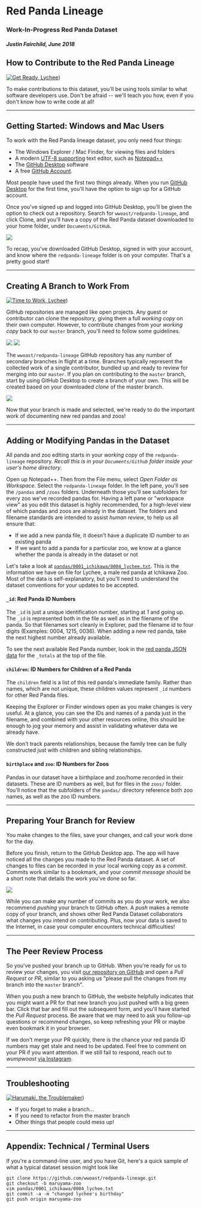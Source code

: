 # Red Panda Lineage
### Work-In-Progress Red Panda Dataset 
##### Justin Fairchild, June 2018

## How to Contribute to the Red Panda Lineage

[![Get Ready, Lychee](https://raw.githubusercontent.com/wwoast/redpanda-lineage/master/docs/images/instructions/lychee-get-ready.jpg)](https://raw.githubusercontent.com/wwoast/redpanda-lineage/master/pandas/0001_ichikawa/0004_lychee.txt))
 
To make contributions to this dataset, you'll be using tools similar to what software developers use. Don't be afraid -- we'll teach you how, even if you don't know how to write code at all!

----

## Getting Started: Windows and Mac Users

To work with the Red Panda lineage dataset, you only need four things:

 * The Windows Explorer / Mac Finder, for viewing files and folders
 * A modern [UTF-8 supporting](https://www.wikipedia.org/wiki/UTF-8) text editor, such as [Notepad++](https://notepad-plus-plus.org) 
 * The [GitHub Desktop](https://desktop.github.io) software
 * A free [GitHub Account](https://github.com/join).

Most people have used the first two things already. When you run [GitHub Desktop](https://desktop.github.io) for the first time, you'll have the option to sign up for a GitHub account.

Once you've signed up and logged into GitHub Desktop, you'll be given the option to check out a repository. Search for `wwoast/redpanda-lineage`, and click Clone, and you'll have a copy of the Red Panda dataset downloaded to your home folder, under `Documents/GitHub`.

<img src="https://raw.githubusercontent.com/wwoast/redpanda-lineage/master/docs/images/instructions/windows-default-folders.png" /> 

To recap, you've downloaded GitHub Desktop, signed in with your account, and know where the `redpanda-lineage` folder is on your computer. That's a pretty good start!

----

## Creating A Branch to Work From

[![Time to Work, Lychee](https://raw.githubusercontent.com/wwoast/redpanda-lineage/master/docs/images/instructions/lychee-start-working-now.jpg)](https://raw.githubusercontent.com/wwoast/redpanda-lineage/master/pandas/0001_ichikawa/0004_lychee.txt))

GitHub repositories are managed like open projects. Any guest or contributor can clone the repository, giving them a full _working copy_ on their own computer. However, to contribute changes from your _working copy_ back to our `master` branch, you'll need to follow some guidelines.

<img src="https://raw.githubusercontent.com/wwoast/redpanda-lineage/master/docs/images/instructions/create-new-branch-1.png" /> 
<img src="https://raw.githubusercontent.com/wwoast/redpanda-lineage/master/docs/images/instructions/create-new-branch-2.png" />

The `wwoast/redpanda-lineage` GitHub repository has any number of secondary branches in flight at a time. Branches typically represent the collected work of a single contributor, bundled up and ready to review for merging into our `master`. If you plan on contributing to the `master` branch, start by using GitHub Desktop to create a branch of your own. This will be created based on your downloaded _clone_ of the master branch.

<img src="https://raw.githubusercontent.com/wwoast/redpanda-lineage/master/docs/images/instructions/select-a-branch.png" />

Now that your branch is made and selected, we're ready to do the important work of documenting new red pandas and zoos!

----

## Adding or Modifying Pandas in the Dataset

All panda and zoo editing starts in your _working copy_ of the `redpanda-lineage` repository. *Recall this is in your `Documents/Github` folder inside your user's home directory*.

Open up Notepad++. Then from the File menu, select _Open Folder as Workspace_. Select the `redpanda-lineage` folder. In the left pane, you'll see the `/pandas` and `/zoos` folders. Underneath those you'll see subfolders for every zoo we've recorded pandas for. Having a left pane or "workspace view" as you edit this dataset is highly recommended, for a high-level view of which pandas and zoos are already in the dataset. The folders and filename standards are intended to assist _human review_, to help us all ensure that:

 * If we add a new panda file, it doesn't have a duplicate ID number to an existing panda
 * If we want to add a panda for a particular zoo, we know at a glance whether the panda is already in the dataset or not

Let's take a look at [`pandas/0001_ichikawa/0004_lychee.txt`](https://github.com/wwoast/redpanda-lineage/blob/master/pandas/0001_ichikawa/0004_lychee.txt). This is the information we have on file for Lychee, a male red panda at Ichikawa Zoo. Most of the data is self-explanatory, but you'll need to understand the dataset conventions for your updates to be accepted. 

#### `_id`: Red Panda ID Numbers

The `_id` is just a unique identification number, starting at *1* and going up. The `_id` is represented both in the file as well as in the filename of the panda. So that filenames sort cleanly in Explorer, pad the filename id to four digits (Examples: 0004, 1215, 0036). When adding a new red panda, take the next highest number already available.

To see the next available Red Panda number, look in the [red panda JSON data](https://wwoast.github.io/redpanda-lineage/export/redpanda.json) for the `_totals` at the top of the file.

#### `children`: ID Numbers for Children of a Red Panda

The `children` field is a list of this red panda's immediate family. Rather than names, which are not unique, these children values represent `_id` numbers for other Red Panda files. 

Keeping the Explorer or Finder windows open as you make changes is very useful. At a glance, you can see the IDs and names of a panda just in the filename, and combined with your other resources online, this should be enough to jog your memory and assist in validating whatever data we already have.

We don't track parents relationships, because the family tree can be fully constructed just with children and sibling relationships.

#### `birthplace` and `zoo`: ID Numbers for Zoos

Pandas in our dataset have a birthplace and zoo/home recorded in their datasets. These are ID numbers as well, but for files in the `zoos/` folder. You'll notice that the subfolders of the `pandas/` directory reference both zoo names, as well as the zoo ID numbers.

----

## Preparing Your Branch for Review

You make changes to the files, save your changes, and call your work done for the day.

Before you finish, return to the GitHub Desktop app. The app will have noticed all the changes you made to the Red Panda dataset. A set of changes to files can be recorded in your local working copy as a _commit_. Commits work similar to a bookmark, and your _commit message_ should be a short note that details the work you've done so far.

<img src="https://raw.githubusercontent.com/wwoast/redpanda-lineage/master/docs/images/instructions/commit-to-branch-short.png" /> 

While you can make any number of commits as you do your work, we also recommend _pushing_ your branch to GitHub often. A _push_ makes a remote copy of your branch, and shows other Red Panda Dataset collaborators what changes you intend on contributing. Plus, now your data is saved to the Internet, in case your computer encounters technical difficulties!

----

## The Peer Review Process

So you've pushed your branch up to GitHub. When you're ready for us to review your changes, you visit [our repository on GitHub](https://github.com/wwoast/redpanda-lineage) and open a _Pull Request_ or *_PR_*, similar to you asking us "please pull the changes from my branch into the `master` branch".

When you push a new branch to GitHub, the website helpfully indicates that you might want a PR for that new branch you just pushed with a big green bar. Click that bar and fill out the subsequent form, and you'll have started the _Pull Request_ process. Be aware that we may need to ask you follow-up questions or recommend changes, so keep refreshing your PR or maybe even bookmark it in your browser.

If we don't merge your PR quickly, there is the chance your red panda ID numbers may get stale and need to be updated. Feel free to comment on your PR if you want attention. If we still fail to respond, reach out to _wumpwoast_ [via Instagram](https://instagram.com/wumpwoast).

----

## Troubleshooting

[![Harumaki, the Troublemaker](https://raw.githubusercontent.com/wwoast/redpanda-lineage/master/docs/images/instructions/harumaki-troubleshooter.jpg)](https://raw.githubusercontent.com/wwoast/redpanda-lineage/master/pandas/0001_ichikawa/0001_harumaki.txt))

 * If you forget to make a branch...
 * If you need to refactor from the master branch
 * Other things that people could mess up!

----

## Appendix: Technical / Terminal Users

If you're a command-line user, and you have Git, here's a quick sample of what a typical dataset session might look like

```
git clone https://github.com/wwoast/redpanda-lineage.git
git checkout -b maruyama-zoo
vim pandas/0001_ichikawa/0004_lychee.txt
git commit -a -m "changed lychee's birthday"
git push origin maruyama-zoo
```
